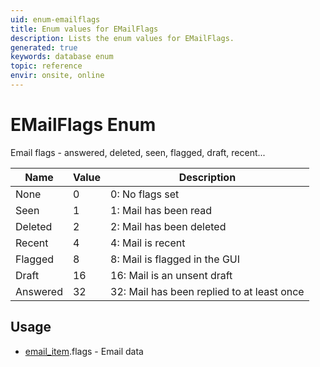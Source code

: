 ```yaml
---
uid: enum-emailflags
title: Enum values for EMailFlags
description: Lists the enum values for EMailFlags.
generated: true
keywords: database enum
topic: reference
envir: onsite, online
---
```


# EMailFlags Enum

Email flags - answered, deleted, seen, flagged, draft, recent...

| Name | Value | Description |
|------|-------|-------------|
|None|0|0: No flags set|
|Seen|1|1: Mail has been read|
|Deleted|2|2: Mail has been deleted|
|Recent|4|4: Mail is recent|
|Flagged|8|8: Mail is flagged in the GUI|
|Draft|16|16: Mail is an unsent draft|
|Answered|32|32: Mail has been replied to at least once|

## Usage

* [email_item](../email-item.md).flags - Email data
